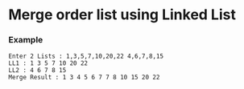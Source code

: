 
# Merge order list using Linked List

### Example

```
Enter 2 Lists : 1,3,5,7,10,20,22 4,6,7,8,15
LL1 : 1 3 5 7 10 20 22 
LL2 : 4 6 7 8 15 
Merge Result : 1 3 4 5 6 7 7 8 10 15 20 22
```